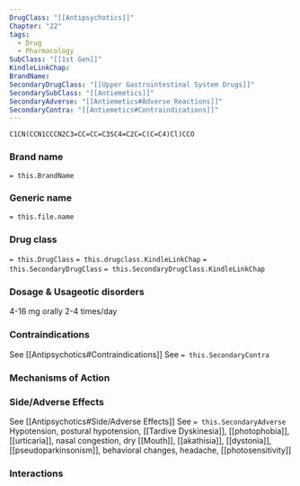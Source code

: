 ```yaml
---
DrugClass: "[[Antipsychotics]]"
Chapter: "22"
tags:
  - Drug
  - Pharmacology
SubClass: "[[1st Gen]]"
KindleLinkChap: 
BrandName: 
SecondaryDrugClass: "[[Upper Gastrointestinal System Drugs]]"
SecondarySubClass: "[[Antiemetics]]"
SecondaryAdverse: "[[Antiemetics#Adverse Reactions]]"
SecondaryContra: "[[Antiemetics#Contraindications]]"
---
```

```smiles
C1CN(CCN1CCCN2C3=CC=CC=C3SC4=C2C=C(C=C4)Cl)CCO
```

### Brand name
`= this.BrandName`
### Generic name
`= this.file.name`
### Drug class 
`= this.DrugClass`
	`= this.drugclass.KindleLinkChap`
`= this.SecondaryDrugClass`
	`= this.SecondaryDrugClass.KindleLinkChap`
	
### Dosage & Usageotic disorders

4-16 mg orally 2-4 times/day

### Contraindications
See [[Antipsychotics#Contraindications]]
See `= this.SecondaryContra`

### Mechanisms of Action

### Side/Adverse Effects
See [[Antipsychotics#Side/Adverse Effects]]
See `= this.SecondaryAdverse`
Hypotension, postural hypotension, [[Tardive Dyskinesia]], [[photophobia]], [[urticaria]], nasal congestion, dry [[Mouth]], [[akathisia]], [[dystonia]], [[pseudoparkinsonism]], behavioral changes, headache, [[photosensitivity]]

### Interactions

